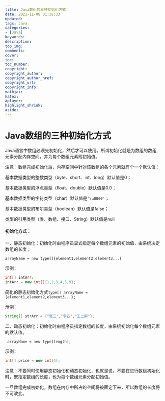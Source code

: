```yaml
---
title: Java数组的三种初始化方式
date: 2021-11-08 01:38:33
updated:
tags: Java
categories:
- [Java]
keywords: 
description:
top_img:
comments:
cover:
toc:
toc_number:
copyright:
copyright_author:
copyright_author_href:
copyright_url:
copyright_info:
mathjax:
katex:
aplayer:
highlight_shrink:
aside:
---
```


# Java数组的三种初始化方式

Java语言中数组必须先初始化，然后才可以使用。所谓初始化就是为数组的数组元素分配内存空间，并为每个数组元素附初始值。

注意：数组完成初始化后，内存空间中针对该数组的各个元素就有个一个默认值：

基本数据类型的整数类型（byte、short、int、long）默认值是0；

基本数据类型的浮点类型（float、double）默认值是0.0；

基本数据类型的字符类型（char）默认值是`'\u0000'`；

基本数据类型的布尔类型（boolean）默认值是false；

类型的引用类型（类、数组、接口、String）默认值是null

 #### 初始化方式：

一、静态初始化：初始化时由程序员显式指定每个数组元素的初始值，由系统决定数组的长度；

`arrayName = new type[]{element1,element2,element3...}`

 示例：

```java
int[] intArr;
intArr = new int[]{1,2,3,4,5,9};
```

简化的静态初始化方式`type[] arrayName = {element1,element2,element3...};`

示例：

```java
String[] strArr = {"张三","李四","王二麻"};
```

二、动态初始化：初始化时由程序员指定数组的长度，由系统初始化每个数组元素的默认值。

` arrayName = new type[length];`

示例：

```java
int[] price = new int[4];
```

注意：不要同时使用静态初始化和动态初始化，也就是说，不要在进行数组初始化时，既指定数组的长度，也为每个数组元素分配初始值。

 一旦数组完成初始化，数组在内存中所占的空间将被固定下来，所以数组的长度将不可改变。